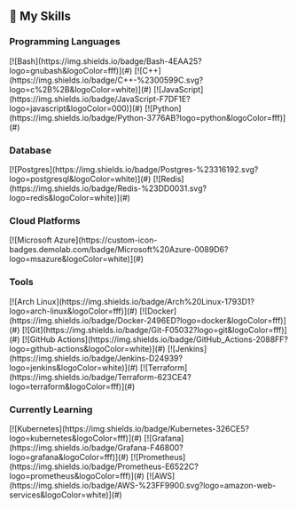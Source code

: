 ## 🚀 My Skills

### Programming Languages

<p>
  [![Bash](https://img.shields.io/badge/Bash-4EAA25?logo=gnubash&logoColor=fff)](#)
  [![C++](https://img.shields.io/badge/C++-%2300599C.svg?logo=c%2B%2B&logoColor=white)](#)
  [![JavaScript](https://img.shields.io/badge/JavaScript-F7DF1E?logo=javascript&logoColor=000)](#)
  [![Python](https://img.shields.io/badge/Python-3776AB?logo=python&logoColor=fff)](#)
</p>

### Database

<p>
  [![Postgres](https://img.shields.io/badge/Postgres-%23316192.svg?logo=postgresql&logoColor=white)](#)
  [![Redis](https://img.shields.io/badge/Redis-%23DD0031.svg?logo=redis&logoColor=white)](#)
</p>

### Cloud Platforms

<p>
  [![Microsoft Azure](https://custom-icon-badges.demolab.com/badge/Microsoft%20Azure-0089D6?logo=msazure&logoColor=white)](#)
</p>

### Tools

<p>
  [![Arch Linux](https://img.shields.io/badge/Arch%20Linux-1793D1?logo=arch-linux&logoColor=fff)](#)
  [![Docker](https://img.shields.io/badge/Docker-2496ED?logo=docker&logoColor=fff)](#)
  [![Git](https://img.shields.io/badge/Git-F05032?logo=git&logoColor=fff)](#)
  [![GitHub Actions](https://img.shields.io/badge/GitHub_Actions-2088FF?logo=github-actions&logoColor=white)](#)
  [![Jenkins](https://img.shields.io/badge/Jenkins-D24939?logo=jenkins&logoColor=white)](#)
  [![Terraform](https://img.shields.io/badge/Terraform-623CE4?logo=terraform&logoColor=fff)](#)
</p>

### Currently Learning

<p>
  [![Kubernetes](https://img.shields.io/badge/Kubernetes-326CE5?logo=kubernetes&logoColor=fff)](#)
  [![Grafana](https://img.shields.io/badge/Grafana-F46800?logo=grafana&logoColor=fff)](#)
  [![Prometheus](https://img.shields.io/badge/Prometheus-E6522C?logo=prometheus&logoColor=fff)](#)
  [![AWS](https://img.shields.io/badge/AWS-%23FF9900.svg?logo=amazon-web-services&logoColor=white)](#)
</p>

